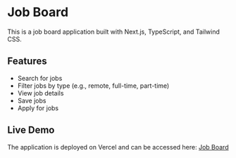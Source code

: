 # Job Board

This is a job board application built with Next.js, TypeScript, and Tailwind CSS.

## Features

- Search for jobs
- Filter jobs by type (e.g., remote, full-time, part-time)
- View job details
- Save jobs
- Apply for jobs

## Live Demo

The application is deployed on Vercel and can be accessed here: [Job Board](https://job-board-weld-eta.vercel.app/jobs)

